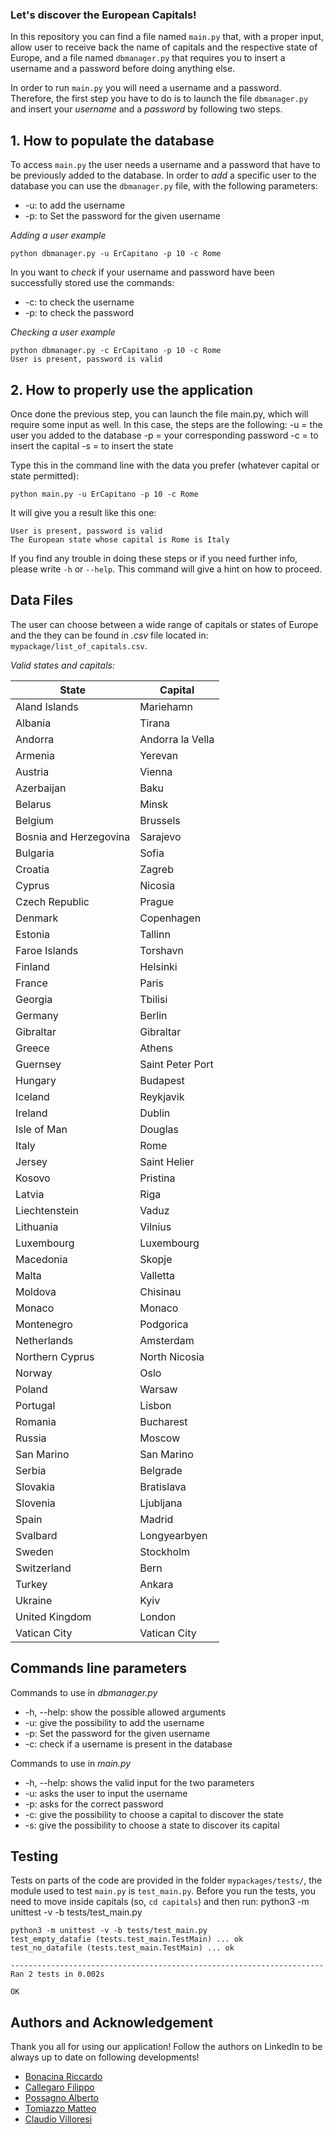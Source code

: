 ### Let's discover the European Capitals! 

In this repository you can find a file named ```main.py``` that, with a proper input, allow user to receive back the name of capitals and the respective state of Europe, and a file named ```dbmanager.py``` that requires you to insert a username and a password before doing anything else.

In order to run ```main.py``` you will need a username and a password. Therefore, the first step you have to do is to launch the file ```dbmanager.py``` and insert your *username* and a *password* by following two steps.

## 1. How to populate the database

To access ```main.py``` the user needs a username and a password that have to be previously added to the database. 
In order to *add* a specific user to the database you can use the ```dbmanager.py``` file, with the following parameters:

* -u: to add the username
* -p: to Set the password for the given username

_Adding a user example_
```
python dbmanager.py -u ErCapitano -p 10 -c Rome
```

In you want to *check* if your username and password have been successfully stored use the commands:

* -c: to check the username
* -p: to check the password

_Checking a user example_
```
python dbmanager.py -c ErCapitano -p 10 -c Rome
User is present, password is valid
```

## 2. How to properly use the application

Once done the previous step, you can launch the file main.py, which will require some input as well.
In this case, the steps are the following:
-u = the user you added to the database
-p = your corresponding password
-c = to insert the capital
-s = to insert the state

Type this in the command line with the data you prefer (whatever capital or state permitted):
```
python main.py -u ErCapitano -p 10 -c Rome
```

It will give you a result like this one:
```
User is present, password is valid
The European state whose capital is Rome is Italy
```

If you find any trouble in doing these steps or if you need further info, please write ```-h``` or ```--help```. This command will give a hint on how to proceed.

## Data Files

The user can choose between a wide range of capitals or states of Europe and the they can be found in _.csv_ file located in: ```mypackage/list_of_capitals.csv```.

*Valid states and capitals:*

|State                 |Capital         |
|----------------------|----------------|
|Aland Islands         |Mariehamn       |
|Albania               |Tirana          |
|Andorra               |Andorra la Vella|
|Armenia               |Yerevan         |
|Austria               |Vienna          |
|Azerbaijan            |Baku            |
|Belarus               |Minsk           |
|Belgium               |Brussels        |
|Bosnia and Herzegovina|Sarajevo        |
|Bulgaria              |Sofia           |
|Croatia               |Zagreb          |
|Cyprus                |Nicosia         |
|Czech Republic        |Prague          |
|Denmark               |Copenhagen      |
|Estonia               |Tallinn         |
|Faroe Islands         |Torshavn        |
|Finland               |Helsinki        |
|France                |Paris           |
|Georgia               |Tbilisi         |
|Germany               |Berlin          |
|Gibraltar             |Gibraltar       |
|Greece                |Athens          |
|Guernsey              |Saint Peter Port|
|Hungary               |Budapest        |
|Iceland               |Reykjavik       |
|Ireland               |Dublin          |
|Isle of Man           |Douglas         |
|Italy                 |Rome            |
|Jersey                |Saint Helier    |
|Kosovo                |Pristina        |
|Latvia                |Riga            |
|Liechtenstein         |Vaduz           |
|Lithuania             |Vilnius         |
|Luxembourg            |Luxembourg      |
|Macedonia             |Skopje          |
|Malta                 |Valletta        |
|Moldova               |Chisinau        |
|Monaco                |Monaco          |
|Montenegro            |Podgorica       |
|Netherlands           |Amsterdam       |
|Northern Cyprus       |North Nicosia   |
|Norway                |Oslo            |
|Poland                |Warsaw          |
|Portugal              |Lisbon          |
|Romania               |Bucharest       |
|Russia                |Moscow          |
|San Marino            |San Marino      |
|Serbia                |Belgrade        |
|Slovakia              |Bratislava      |
|Slovenia              |Ljubljana       |
|Spain                 |Madrid          |
|Svalbard              |Longyearbyen    |
|Sweden                |Stockholm       |
|Switzerland           |Bern            |
|Turkey                |Ankara          |
|Ukraine               |Kyiv            |
|United Kingdom        |London          |
|Vatican City          |Vatican City    |

## Commands line parameters

Commands to use in *dbmanager.py*

* -h, --help: show the possible allowed arguments
* -u: give the possibility to add the username
* -p: Set the password for the given username
* -c: check if a username is present in the database

Commands to use in *main.py*

* -h, --help: shows the valid input for the two parameters
* -u: asks the user to input the username
* -p: asks for the correct password
* -c: give the possibility to choose a capital to discover the state
* -s: give the possibility to choose a state to discover its capital

## Testing

Tests on parts of the code are provided in the folder ```mypackages/tests/```, the module used to test ```main.py``` is ```test_main.py```.
Before you run the tests, you need to move inside capitals (so, ```cd capitals```) and then run: python3 -m unittest -v -b tests/test_main.py

```
python3 -m unittest -v -b tests/test_main.py
test_empty_datafie (tests.test_main.TestMain) ... ok
test_no_datafile (tests.test_main.TestMain) ... ok

----------------------------------------------------------------------
Ran 2 tests in 0.002s

OK
```

## Authors and Acknowledgement

Thank you all for using our application! Follow the authors on LinkedIn to be always up to date on following developments!

* [Bonacina Riccardo](www.linkedin.com/in/riccardo-bonacina-749735163/)
* [Callegaro Filippo](www.linkedin.com/in/filippocallegaro/)
* [Possagno Alberto](www.linkedin.com/in/albertopossagno)
* [Tomiazzo Matteo](www.linkedin.com/in/matteotomiazzo/)
* [Claudio Villoresi](www.linkedin.com/in/claudiovilloresi/)
